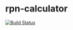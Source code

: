 # rpn-calculator
[![Build Status](https://travis-ci.org/sanlyfang/rpn-calculator.svg?branch=master)](https://travis-ci.org/sanlyfang/rpn-calculator)
